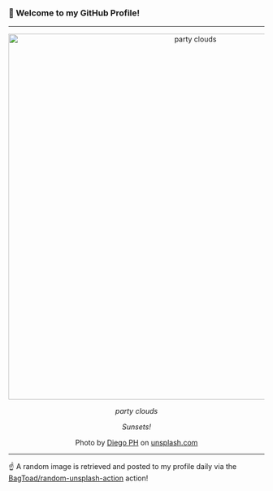 ### 👋 Welcome to my GitHub Profile!

----

<div align="center">
  <img width="720" src="https://images.unsplash.com/photo-1514519273132-6a1abd48302c?crop=entropy&cs=tinysrgb&fit=max&fm=jpg&ixid=M3w1NTI0OTR8MHwxfHJhbmRvbXx8fHx8fHx8fDE3MDY2ODEzNDN8&ixlib=rb-4.0.3&q=80&w=1080" alt="party clouds">
  
  <em>party clouds</em>
  
  <em>Sunsets!</em>
  
  Photo by [Diego PH](http://www.instagram.com/j.diegoph/) on [unsplash.com](https://unsplash.com/)
</div>

----

☝️ A random image is retrieved and posted to my profile daily via the [BagToad/random-unsplash-action](https://github.com/BagToad/random-unsplash-action) action!

